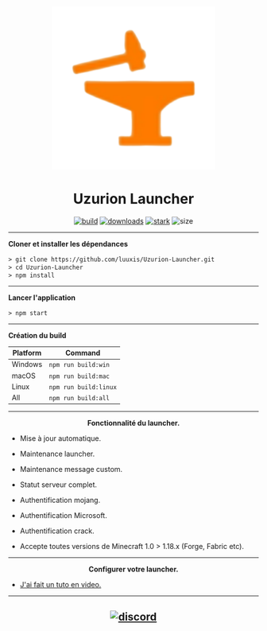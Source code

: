 <p align="center"><img src="./app/assets/images/icons/icon.png" width="65%" height="65%" alt="Uzurion"></p>

<h1 align="center">Uzurion Launcher</h1>

[<p align="center">
<img src="https://img.shields.io/badge/build-pre release-orange.svg?style=for-the-badge" alt="build">](https://github.com/luuxis/Uzurion-Launcher/releases) 
[<img src="https://img.shields.io/badge/version-V2.0.4-orange.svg?style=for-the-badge" alt="downloads">](https://github.com/luuxis/Uzurion-Launcher/releases) 
[<img src="https://img.shields.io/badge/plateforme-win,%20mac,%20linux-blue.svg?style=for-the-badge"  height="28px" alt="stark">](https://github.com/luuxis/Uzurion-Launcher/releases)
<img src="https://img.shields.io/github/languages/code-size/luuxis/Uzurion-Launcher"  height="28px" alt="size">
</p>


---

**Cloner et installer les dépendances**

```console
> git clone https://github.com/luuxis/Uzurion-Launcher.git
> cd Uzurion-Launcher
> npm install
```
---

**Lancer l'application**

```console
> npm start
```
---

**Création du build**

| Platform    | Command              |
| ----------- | -------------------- |
| Windows  | `npm run build:win`   |
| macOS    | `npm run build:mac`   |
| Linux    | `npm run build:linux` |
| All    | `npm run build:all` |

---

**<p align="center">Fonctionnalité du launcher.</p>**

- Mise à jour automatique.

- Maintenance launcher.

- Maintenance message custom.

- Statut serveur complet.

- Authentification mojang.

- Authentification Microsoft.

- Authentification crack.

- Accepte toutes versions de Minecraft 1.0 > 1.18.x (Forge, Fabric etc).

---
**<p align="center">Configurer votre launcher.</p>**

- [J'ai fait un tuto en video.](https://youtu.be/fiyf_iZNeWE) 

---

[<p align="center"><img src="https://discordapp.com/api/guilds/819729377650278420/embed.png?style=banner4" alt="discord">](https://discord.gg/e9q7Yr2cuQ) 
---

[releases]: https://github.com/luuxis/Uzurione-Launcher/releases 'releases'
[build]: https://github.com/luuxis/Uzurion-Launcher/releases 'build'



